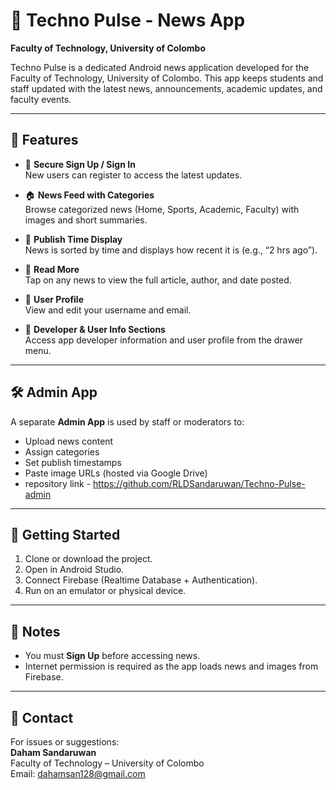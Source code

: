 # 📱 Techno Pulse - News App  
**Faculty of Technology, University of Colombo**

Techno Pulse is a dedicated Android news application developed for the Faculty of Technology, University of Colombo. This app keeps students and staff updated with the latest news, announcements, academic updates, and faculty events.

---

## 📰 Features

- 🔐 **Secure Sign Up / Sign In**  
  New users can register to access the latest updates.

- 🏠 **News Feed with Categories**  
  Browse categorized news (Home, Sports, Academic, Faculty) with images and short summaries.

- 📅 **Publish Time Display**  
  News is sorted by time and displays how recent it is (e.g., “2 hrs ago”).

- 📖 **Read More**  
  Tap on any news to view the full article, author, and date posted.

- 👤 **User Profile**  
  View and edit your username and email.

- 🧾 **Developer & User Info Sections**  
  Access app developer information and user profile from the drawer menu.

---

## 🛠 Admin App

A separate **Admin App** is used by staff or moderators to:

- Upload news content
- Assign categories
- Set publish timestamps
- Paste image URLs (hosted via Google Drive)
- repository link - https://github.com/RLDSandaruwan/Techno-Pulse-admin

---

## 🚀 Getting Started

1. Clone or download the project.
2. Open in Android Studio.
3. Connect Firebase (Realtime Database + Authentication).
4. Run on an emulator or physical device.

---

## 📝 Notes

- You must **Sign Up** before accessing news.
- Internet permission is required as the app loads news and images from Firebase.

---

## 📧 Contact

For issues or suggestions:  
**Daham Sandaruwan**  
Faculty of Technology – University of Colombo  
Email: dahamsan128@gmail.com

